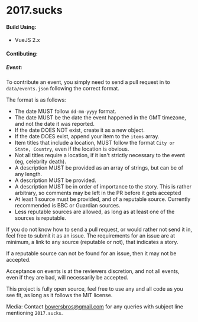 # 2017.sucks

#### Build Using:
- VueJS 2.x

#### Contibuting:

##### Event:
  To contribute an event, you simply need to send a pull request in to `data/events.json` following the correct format.
  
  
  The format is as follows:
  
  - The date MUST follow `dd-mm-yyyy` format.
  - The date MUST be the date the event happened in the GMT timezone, and not the date it was reported.
  - If the date DOES NOT exist, create it as a new object.
  - If the date DOES exist, append your item to the `items` array.
  - Item titles that include a location, MUST follow the format `City or State, Country`, even if the location is obvious.
  - Not all titles require a location, if it isn't strictly necessary to the event (eg, celebrity death).
  - A description MUST be provided as an array of strings, but can be of any length.
  - A description MUST be provided.
  - A description MUST be in order of importance to the story. This is rather arbitrary, so comments may be left in the PR before it gets accepted
  - At least 1 source must be provided, and of a reputable source. Currently recommended is BBC or Guardian sources.
  - Less reputable sources are allowed, as long as at least one of the sources is reputable.
  
 If you do not know how to send a pull request, or would rather not send it in, feel free to submit it as an issue.
 The requirements for an issue are at minimum, a link to any source (reputable or not), that indicates a story.
 
 If a reputable source can not be found for an issue, then it may not be accepted.
 
 Acceptance on events is at the reviewers discretion, and not all events, even if they are bad, will necessarily be accepted.
 
 This project is fully open source, feel free to use any and all code as you see fit, as long as it follows the MIT license.
 
 Media: Contact bowersbros@gmail.com for any queries with subject line mentioning `2017.sucks`.
